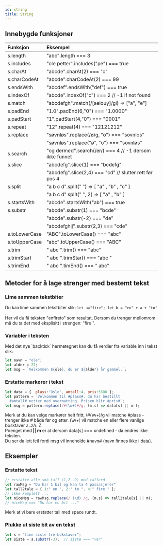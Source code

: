 ```yaml
---
id: string
title: String
---
```


## Innebygde funksjoner

| Funksjon | Eksempel |
| :--- | :--- |
| s.length | "abc".length === 3 |
| s.includes | "ole petter".includes\("pe"\) === true |
| s.charAt | "abcde".charAt\(2\) === "c" |
| s.charCodeAt | "abcde".charCodeAt\(2\) === 99 |
| s.endsWith | "abcdef".endsWith\("def"\) === true |
| s.indexOf | "abcde".indexOf\("c"\) === 2    // -1 if not found |
| s.match | "abcdefgh".match\(/\[aeiouy\]/gi\) =&gt; \["a", "e"\] |
| s.padEnd | "1.0".padEnd\(6,"0"\) === "1.0000" |
| s.padStart | "1".padStart\(4,"0"\) === "0001" |
| s.repeat | "12".repeat\(4\) === "12121212" |
| s.replace | "søvnløs".replace\(/ø/g, "o"\) === "sovnlos" |
|  | "søvnløs".replace\("ø", "o"\) === "sovnløs" |
| s.search | "og dermed".search\(/er/\) === 4  // -1 dersom ikke funnet |
| s.slice | "abcdefg".slice\(1\) === "bcdefg" |
|  | "abcdefg".slice\(2,4\) === "cd"  // slutter rett før pos 4 |
| s.split | "a b c d".split\(" "\) =&gt; \[ "a" , "b" , "c" \]  |
|  | "a b c d".split\(" ", 2\) =&gt; \[ "a" , "b" \]  |
| s.startsWith | "abcde".startsWith\("ab"\) === true |
| s.substr | "abcde".substr\(1\) === "bcde" |
|  | "abcde".substr\(-2\) === "de" |
|  | "abcdefghij".substr\(2,3\) === "cde" |
| s.toLowerCase | "ABC".toLowerCase\(\) === "abc" |
| s.toUpperCase | "abc".toUpperCase\(\) === "ABC" |
| s.trim | " abc ".trim\(\) === "abc" |
| s.trimStart | " abc ".trimStar\(\) === "abc " |
| s.trimEnd | " abc ".timEnd\(\) === " abc" |

## Metoder for å lage strenger med bestemt tekst

### Lime sammen tekstbiter

Du kan lime sammen tekstbiter slik: `let a="fire"; let b = "en" + a + "to"` .  
Her vil du få teksten "enfireto" som resultat. Dersom du trenger mellomrom må du ta det med eksplisitt i strengen: "fire ".

### Variabler i teksten

Med det nye \`backtick\` hermetegnet kan du få verdier fra variable inn i tekst slik:

```javascript
let navn = "ole";
let alder = 22;
let msg = `Velkommen ${ole}, du er ${alder} år gammel.`;
```

### Erstatte markører i tekst

```javascript
let data = {  plass:"Oslo", antall:4, pris:5600 };
let pattern = `Velkommen til #plass#, du har bestillt
  #antall# netter med overnatting. Prisen blir #pris#`;
let msg = pattern.replace(/#(\w+)#/g, (m,s) => data[s] || m );
```

Merk at du kan velge markører helt fritt, /\#\(\w+\)/g vil matche \#plass - trenger ikke \# både før og etter. \(\w+\) vil matche en eller flere vanlige bosktaver a..zA..Z.  
Poenget med   **\|\| m**  er at dersom data\[s\] === undefined -  da endres ikke teksten.  
Du ser da lett feil fordi msg vil inneholde \#navn\# \(navn finnes ikke i data\).

## Eksempler

### Erstatte tekst

```javascript
// erstatte alle små tall (1,2..9) med tallord
let rawMsg = "Du har 1 bil og kan ta 4 passasjerer"
let tall2tale = { 1:" en ", 2:" to ", 4:" fire " };  
// ikke komplett ...
let niceMsg = rawMsg.replace(/ (\d) /g, (m,s) => tall2tale[s] || m);
// niceMsg === "Du har en bil ..."
```

Merk at vi bare erstatter tall med space rundt.

### Plukke ut siste bit av en tekst

```javascript
let s = "finn siste tre bokstaver";
let siste = s.substr(-3);  // siste === "ver"
```
